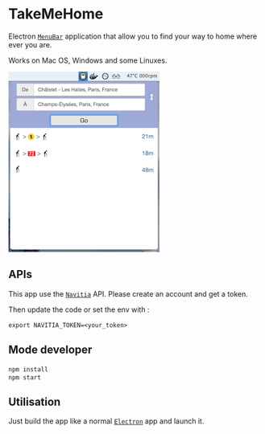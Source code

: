 
# TakeMeHome

Electron [`MenuBar`](https://github.com/maxogden/menubar) application that allow you to find your way to home where ever
you are.

Works on Mac OS, Windows and some Linuxes.


![Screen of the app](img/screen.png)



## APIs

This app use the [`Navitia`](https://www.navitia.io) API. Please create an account and get a token.

Then update the code or set the env with :

```
export NAVITIA_TOKEN=<your_token>
```


## Mode developer

```
npm install
npm start
```

## Utilisation

Just build the app like a normal [`Electron`](http://electron.atom.io) app and launch it.
